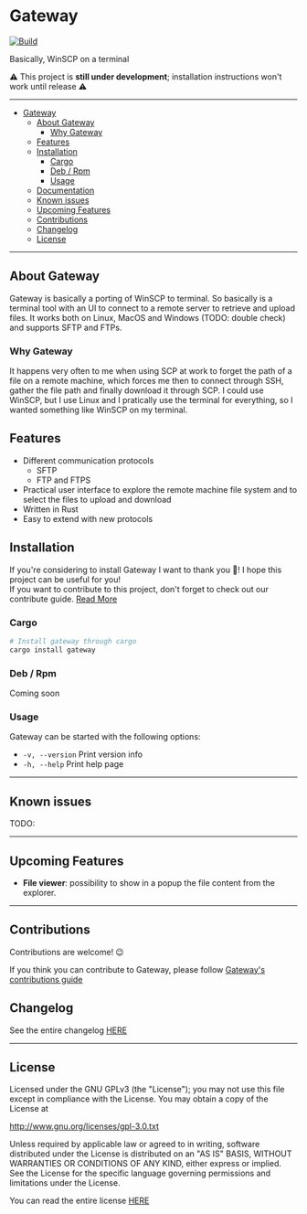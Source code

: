 # Gateway

[![Build](https://github.com/warrengalyen/Gateway/workflows/Build/badge.svg)](https://github.com/warrengalyen/Build/actions)


Basically, WinSCP on a terminal

⚠ This project is **still under development**; installation instructions won't work until release ⚠

---

- [Gateway](#gateway)
  - [About Gateway](#about-gateway)
    - [Why Gateway](#why-gateway)
  - [Features](#features)
  - [Installation](#installation)
    - [Cargo](#cargo)
    - [Deb / Rpm](#deb--rpm)
    - [Usage](#usage)
  - [Documentation](#documentation)
  - [Known issues](#known-issues)
  - [Upcoming Features](#upcoming-features)
  - [Contributions](#contributions)
  - [Changelog](#changelog)
  - [License](#license)

---

## About Gateway

Gateway is basically a porting of WinSCP to terminal. So basically is a terminal tool with an UI to connect to a remote server to retrieve and upload files. It works both on Linux, MacOS and Windows (TODO: double check) and supports SFTP and FTPs.

### Why Gateway

It happens very often to me when using SCP at work to forget the path of a file on a remote machine, which forces me then to connect through SSH, gather the file path and finally download it through SCP. I could use WinSCP, but I use Linux and I pratically use the terminal for everything, so I wanted something like WinSCP on my terminal.

## Features

- Different communication protocols
  - SFTP
  - FTP and FTPS
- Practical user interface to explore the remote machine file system and to select the files to upload and download
- Written in Rust
- Easy to extend with new protocols

## Installation

If you're considering to install Gateway I want to thank you 💛! I hope this project can be useful for you!  
If you want to contribute to this project, don't forget to check out our contribute guide. [Read More](CONTRIBUTING.md)

### Cargo

```sh
# Install gateway through cargo
cargo install gateway
```

### Deb / Rpm

Coming soon

### Usage

Gateway can be started with the following options:

- `-v, --version` Print version info
- `-h, --help` Print help page

---

## Known issues

TODO:

---

## Upcoming Features

- **File viewer**: possibility to show in a popup the file content from the explorer.
---

## Contributions

Contributions are welcome! 😉

If you think you can contribute to Gateway, please follow [Gateway's contributions guide](CONTRIBUTING.md)

## Changelog

See the entire changelog [HERE](CHANGELOG.md)

---

## License

Licensed under the GNU GPLv3 (the "License"); you may not use this file except in compliance with the License. You may obtain a copy of the License at

<http://www.gnu.org/licenses/gpl-3.0.txt>

Unless required by applicable law or agreed to in writing, software distributed under the License is distributed on an "AS IS" BASIS, WITHOUT WARRANTIES OR CONDITIONS OF ANY KIND, either express or implied. See the License for the specific language governing permissions and limitations under the License.

You can read the entire license [HERE](LICENSE)